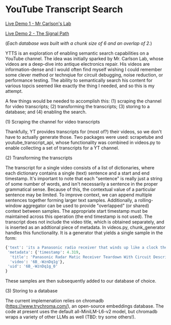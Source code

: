 # YouTube Transcript Search

[Live Demo 1 - Mr Carlson's Lab](http://www.blankadventure.com/ytts1)

[Live Demo 2 - The Signal Path](http://www.blankadventure.com/ytts2)

(_Each database was built with a chunk size of 6 and an overlap of 2._)

YTTS is an exploration of enabling semantic search capabilities on a YouTube channel. The idea was initially sparked by Mr. Carlson Lab, whose videos are a deep-dive into antique electronics repair. His videos are information-dense and I would often find myself wishing I could remember some clever method or technqiue for circuit debugging, noise reduction, or performance testing. The ability to semantically search his content for various topcis seemed like exactly the thing I needed, and so this is my attempt. 

A few things would be needed to accomplish this: (1) scraping the channel for video transcripts; (2) transforming the transcripts; (3) storing to a database; and (4) enabling the search.


(1) Scraping the channel for video transcripts

Thankfully, YT provides transcripts for (most of?) their videos, so we don't have to actually generate those. Two packages were used: scrapetube and youtube_transcript_api, whose functionality was combined in videos.py to enable collecting a set of transcripts for a YT channel.

(2) Transforming the transcripts

The transcript for a single video consists of a list of dictionaries, where each dictionary contains a single (text) sentence and a start and end timestamp. It's important to note that each "sentence" is really just a string of some number of words, and isn't necessarily a sentence in the proper grammatical sense. Because of this, the contextual value of a particular sentence may be limited. To improve context, we can append multiple sentences together forming larger text samples. Additionally, a rolling-window aggregator can be used to provide "overlapped" (or shared) context between samples. The appropriate start timestamp must be maintained across this operation (the end timestamp is not used). The transcript does not include the video title, which is obtained separately, and is inserted as an addtional piece of metadata. In videos.py, chunk_generator handles this functionality. It is a generator that yields a single sample in the form:

```python
{'text': 'its a Panasonic radio receiver that winds up like a clock then it searches for radio stations lets do a tear down on this Ill do a circuit description then lets fix it and see how this mechanism actually works should be a lot of fun lets get started heres the Panasonic radar mtic radio that were going to be tearing down troubleshooting and were going to',
 'metadata': {'timestamp': 4.319,
  'title': 'Panasonic Radar Matic Receiver Teardown With Circuit Description, Troubleshooing, And Resurrection!',
  'video': '6B_-WznDq1g'},
 'uid': '6B_-WznDq1g_0'
}
```

These samples are then subsequently added to our database of choice.


(3) Storing to a database

The current implemenation relies on chromadb (https://www.trychroma.com/), an open-source embeddings database. The code at present uses the default all-MiniLM-L6-v2 model, but chromadb wraps a variety of other LLMs as well (TBD: try some others!).




